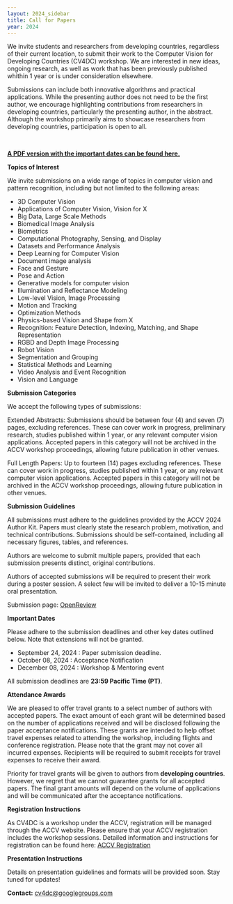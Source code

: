 ```yaml
---
layout: 2024_sidebar
title: Call for Papers
year: 2024
---
```


We invite students and researchers from developing countries, regardless of their current location, to submit their work to the Computer Vision for Developing Countries (CV4DC) workshop. We are interested in new ideas, ongoing research, as well as work that has been previously published whithin 1 year or is under consideration elsewhere.

Submissions can include both innovative algorithms and practical applications. While the presenting author does not need to be the first author, we encourage highlighting contributions from researchers in developing countries, particularly the presenting author, in the abstract. Although the workshop primarily aims to showcase researchers from developing countries, participation is open to all.

<br>

<a href="{{site.url}}/files/2024/CV4DC2024_CFP.pdf" target="_blank">**A PDF version with the important dates can be found here.**</a>

**Topics of Interest**

We invite submissions on a wide range of topics in computer vision and pattern recognition, including but not limited to the following areas:

- 3D Computer Vision
- Applications of Computer Vision, Vision for X
- Big Data, Large Scale Methods
- Biomedical Image Analysis
- Biometrics
- Computational Photography, Sensing, and Display
- Datasets and Performance Analysis
- Deep Learning for Computer Vision
- Document image analysis
- Face and Gesture
- Pose and Action
- Generative models for computer vision
- Illumination and Reflectance Modeling
- Low-level Vision, Image Processing
- Motion and Tracking
- Optimization Methods
- Physics-based Vision and Shape from X
- Recognition: Feature Detection, Indexing, Matching, and Shape Representation
- RGBD and Depth Image Processing
- Robot Vision
- Segmentation and Grouping
- Statistical Methods and Learning
- Video Analysis and Event Recognition
- Vision and Language

**Submission Categories**

We accept the following types of submissions:

Extended Abstracts: Submissions should be between four (4) and seven (7) pages, excluding references. These can cover work in progress, preliminary research, studies published within 1 year, or any relevant computer vision applications. Accepted papers in this category will not be archived in the ACCV workshop proceedings, allowing future publication in other venues.

Full Length Papers: Up to fourteen (14) pages excluding references. These can cover work in progress, studies published within 1 year, or any relevant computer vision applications. Accepted papers in this category will not be archived in the ACCV workshop proceedings, allowing future publication in other venues.

**Submission Guidelines**

All submissions must adhere to the guidelines provided by the ACCV 2024 Author Kit. Papers must clearly state the research problem, motivation, and technical contributions. Submissions should be self-contained, including all necessary figures, tables, and references.

Authors are welcome to submit multiple papers, provided that each submission presents distinct, original contributions.

Authors of accepted submissions will be required to present their work during a poster session. A select few will be invited to deliver a 10-15 minute oral presentation.

Submission page: [OpenReview](https://openreview.net/group?id=ACCV/2024/Workshop/CV4DC)

**Important Dates**

Please adhere to the submission deadlines and other key dates outlined below. Note that extensions will not be granted.

- September 24, 2024 : Paper submission deadline.
- October 08, 2024 : Acceptance Notification
- December 08, 2024 : Workshop & Mentoring event

All submission deadlines are **23:59 Pacific Time (PT)**.

**Attendance Awards**

We are pleased to offer travel grants to a select number of authors with accepted papers. The exact amount of each grant will be determined based on the number of applications received and will be disclosed following the paper acceptance notifications. These grants are intended to help offset travel expenses related to attending the workshop, including flights and conference registration. Please note that the grant may not cover all incurred expenses. Recipients will be required to submit receipts for travel expenses to receive their award.

Priority for travel grants will be given to authors from **developing countries**. However, we regret that we cannot guarantee grants for all accepted papers. The final grant amounts will depend on the volume of applications and will be communicated after the acceptance notifications.

**Registration Instructions**

As CV4DC is a workshop under the ACCV, registration will be managed through the ACCV website. Please ensure that your ACCV registration includes the workshop sessions. Detailed information and instructions for registration can be found here: [ACCV Registration](https://accv2024.org/registration/)

**Presentation Instructions**

Details on presentation guidelines and formats will be provided soon. Stay tuned for updates!

**Contact:** [cv4dc@googlegroups.com](mailto:cv4dc@googlegroups.com)
